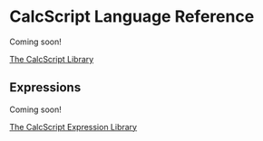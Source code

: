 # CalcScript Language Reference

Coming soon!

[The CalcScript Library](https://craigahobbs.github.io/calc-script/library/)


## Expressions

Coming soon!

[The CalcScript Expression Library](https://craigahobbs.github.io/calc-script/library-expr/)
